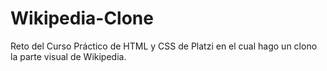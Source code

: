 # Wikipedia-Clone
Reto del Curso Práctico de HTML y CSS de Platzi en el cual hago un clono la parte visual de Wikipedia.
